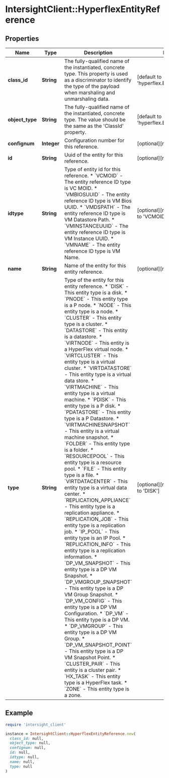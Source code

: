 # IntersightClient::HyperflexEntityReference

## Properties

| Name | Type | Description | Notes |
| ---- | ---- | ----------- | ----- |
| **class_id** | **String** | The fully-qualified name of the instantiated, concrete type. This property is used as a discriminator to identify the type of the payload when marshaling and unmarshaling data. | [default to &#39;hyperflex.EntityReference&#39;] |
| **object_type** | **String** | The fully-qualified name of the instantiated, concrete type. The value should be the same as the &#39;ClassId&#39; property. | [default to &#39;hyperflex.EntityReference&#39;] |
| **confignum** | **Integer** | Configuration number for this reference. | [optional][readonly] |
| **id** | **String** | Uuid of the entity for this reference. | [optional][readonly] |
| **idtype** | **String** | Type of entity id for this reference. * &#x60;VCMOID&#x60; - The entity reference ID type is VC MOID. * &#x60;VMBIOSUUID&#x60; - The entity reference ID type is VM Bios UUID. * &#x60;VMDSPATH&#x60; - The entity reference ID type is VM Datastore Path. * &#x60;VMINSTANCEUUID&#x60; - The entity reference ID type is VM Instance UUID. * &#x60;VMNAME&#x60; - The entity reference ID type is VM Name. | [optional][readonly][default to &#39;VCMOID&#39;] |
| **name** | **String** | Name of the entity for this entity reference. | [optional][readonly] |
| **type** | **String** | Type of the entity for this entity reference. * &#x60;DISK&#x60; - This entity type is a disk. * &#x60;PNODE&#x60; - This entity type is a P node. * &#x60;NODE&#x60; - This entity type is a node. * &#x60;CLUSTER&#x60; - This entity type is a cluster. * &#x60;DATASTORE&#x60; - This entity is a datastore. * &#x60;VIRTNODE&#x60; - This entity is a HyperFlex virtual node. * &#x60;VIRTCLUSTER&#x60; - This entity type is a virtual cluster. * &#x60;VIRTDATASTORE&#x60; - This entity type is a virtual data store. * &#x60;VIRTMACHINE&#x60; - This entity type is a virtual machine. * &#x60;PDISK&#x60; - This entity type is a P disk. * &#x60;PDATASTORE&#x60; - This entity type is a P Datastore. * &#x60;VIRTMACHINESNAPSHOT&#x60; - This entity is a virtual machine snapshot. * &#x60;FOLDER&#x60; - This entity type is a folder. * &#x60;RESOURCEPOOL&#x60; - This entity type is a resource pool. * &#x60;FILE&#x60; - This entity type is a file. * &#x60;VIRTDATACENTER&#x60; - This entity type is a virtual data center. * &#x60;REPLICATION_APPLIANCE&#x60; - This entity type is a replication appliance. * &#x60;REPLICATION_JOB&#x60; - This entity type is a replication job. * &#x60;IP_POOL&#x60; - This entity type is an IP Pool. * &#x60;REPLICATION_INFO&#x60; - This entity type is a replication information. * &#x60;DP_VM_SNAPSHOT&#x60; - This entity type is a DP VM Snapshot. * &#x60;DP_VMGROUP_SNAPSHOT&#x60; - This entity type is a DP VM Group Snapshot. * &#x60;DP_VM_CONFIG&#x60; - This entity type is a DP VM Configuration. * &#x60;DP_VM&#x60; - This entity type is a DP VM. * &#x60;DP_VMGROUP&#x60; - This entity type is a DP VM Group. * &#x60;DP_VM_SNAPSHOT_POINT&#x60; - This entity type is a DP VM Snapshot Point. * &#x60;CLUSTER_PAIR&#x60; - This entity is a cluster pair. * &#x60;HX_TASK&#x60; - This entity type is a HyperFlex task. * &#x60;ZONE&#x60; - This entity type is a zone. | [optional][readonly][default to &#39;DISK&#39;] |

## Example

```ruby
require 'intersight_client'

instance = IntersightClient::HyperflexEntityReference.new(
  class_id: null,
  object_type: null,
  confignum: null,
  id: null,
  idtype: null,
  name: null,
  type: null
)
```


